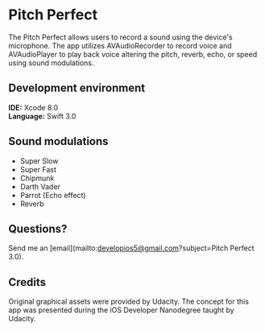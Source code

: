 # Pitch Perfect

The Pitch Perfect allows users to record a sound using the device's microphone. The app utilizes AVAudioRecorder to record voice and AVAudioPlayer to play back voice altering the pitch, reverb, echo, or speed using sound modulations.

## Development environment
<b>IDE:</b> Xcode 8.0
<br><b>Language:</b> Swift 3.0

## Sound modulations
- Super Slow
- Super Fast
- Chipmunk
- Darth Vader
- Parrot (Echo effect)
- Reverb

## Questions?
Send me an [email](mailto:developios5@gmail.com?subject=Pitch Perfect 3.0).

## Credits
Original graphical assets were provided by Udacity. The concept for this app was presented during the iOS Developer Nanodegree taught by Udacity.


